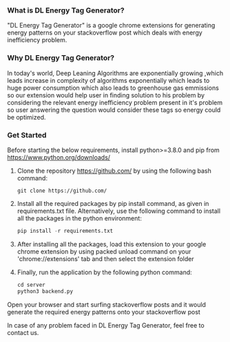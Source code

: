 ### What is DL Energy Tag Generator?
"DL Energy Tag Generator" is a google chrome extensions for generating energy patterns on your stackoverflow post which deals with energy inefficiency problem.

### Why DL Energy Tag Generator?
In today's world, Deep Leaning Algorithms are exponentially growing ,which leads increase in complexity of algorithms exponentially which leads to huge power consumption which also leads to greenhouse gas emmissions so our extension would help user in finding solution to his problem by considering the relevant energy inefficiency problem present in it's problem so user answering the question would consider these tags so energy could be optimized. 

### Get Started
Before starting the below requirements, install python>=3.8.0 and pip from https://www.python.org/downloads/

1. Clone the repository https://github.com/ by using the following bash command:
   
   ```console
   git clone https://github.com/
   ```

2. Install all the required packages by pip install command, as given in requirements.txt file. Alternatively, use the following command to install all the packages in the python environment:

   ```python
   pip install -r requirements.txt
   ```
   
3. After installing all the packages, load this extension to your google chrome extension by using packed unload command on your 'chrome://extensions' tab and then select the extension folder

4. Finally, run the application by the following python command:

   ```python
   cd server
   python3 backend.py
   ```
Open your browser and start surfing stackoverflow posts and it would generate the required energy patterns onto your stackoverflow post

In case of any problem faced in DL Energy Tag Generator, feel free to contact us.
